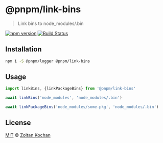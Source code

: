 # @pnpm/link-bins

> Link bins to node_modules/.bin

<!--@shields('npm', 'travis')-->
[![npm version](https://img.shields.io/npm/v/@pnpm/link-bins.svg)](https://www.npmjs.com/package/@pnpm/link-bins) [![Build Status](https://img.shields.io/travis/pnpm/link-bins/master.svg)](https://travis-ci.org/pnpm/link-bins)
<!--/@-->

## Installation

```sh
npm i -S @pnpm/logger @pnpm/link-bins
```

## Usage

```ts
import linkBins, {linkPackageBins} from '@pnpm/link-bins'

await linkBins('node_modules', 'node_modules/.bin')

await linkPackageBins('node_modules/some-pkg', 'node_modules/.bin')
```

## License

[MIT](./LICENSE) © [Zoltan Kochan](https://www.kochan.io/)

